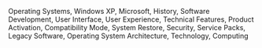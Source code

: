 Operating Systems, Windows XP, Microsoft, History, Software Development, User Interface, User Experience, Technical Features, Product Activation, Compatibility Mode, System Restore, Security, Service Packs, Legacy Software, Operating System Architecture, Technology, Computing
